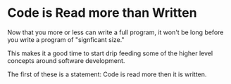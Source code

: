 # Code is Read more than Written

Now that you more or less can write a full program, it won't be long
before you write a program of "signficant size."

This makes it a good time to start drip feeding some of the higher level
concepts around software development.

The first of these is a statement: Code is read more then it is written.
